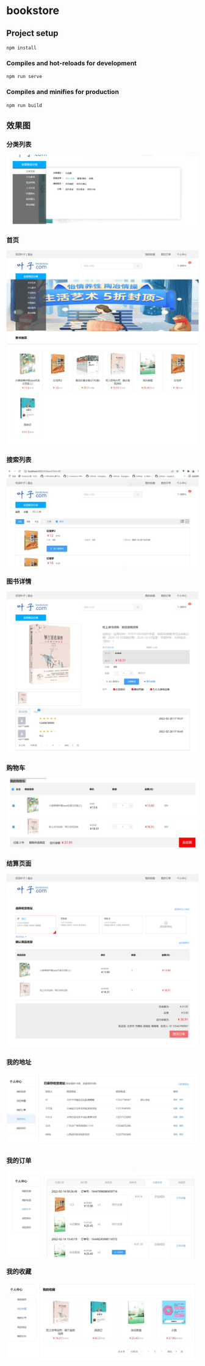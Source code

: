 # bookstore


## Project setup
```
npm install
```

### Compiles and hot-reloads for development
```
npm run serve
```

### Compiles and minifies for production
```
npm run build
```
## 效果图
### 分类列表
![image](https://github.com/yyhhm/bookstore/blob/main/image/1.png)
### 首页
![image](https://github.com/yyhhm/bookstore/blob/main/image/4.png)
### 搜索列表
![image](https://github.com/yyhhm/bookstore/blob/main/image/10.JPG)
### 图书详情
![image](https://github.com/yyhhm/bookstore/blob/main/image/8.png)
### 购物车
![image](https://github.com/yyhhm/bookstore/blob/main/image/2.JPG)
### 结算页面
![image](https://github.com/yyhhm/bookstore/blob/main/image/9.png)
### 我的地址
![image](https://github.com/yyhhm/bookstore/blob/main/image/5.JPG)
### 我的订单
![image](https://github.com/yyhhm/bookstore/blob/main/image/6.JPG)
### 我的收藏
![image](https://github.com/yyhhm/bookstore/blob/main/image/7.JPG)


